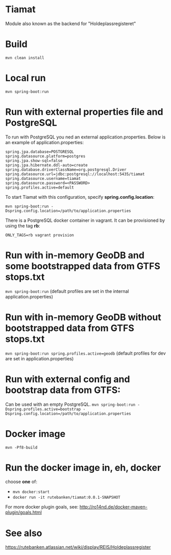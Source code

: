 # Tiamat

Module also known as the backend for "Holdeplassregisteret"

# Build
 ```mvn clean install```

# Local run
 ```mvn spring-boot:run```

# Run with external properties file and PostgreSQL
To run with PostgreSQL you ned an external application.properties.
Below is an example of application.properties:
```
spring.jpa.database=POSTGRESQL
spring.datasource.platform=postgres
spring.jpa.show-sql=false
spring.jpa.hibernate.ddl-auto=create
spring.database.driverClassName=org.postgresql.Driver
spring.datasource.url=jdbc:postgresql://localhost:5435/tiamat
spring.datasource.username=tiamat
spring.datasource.password=<PASSWORD>
spring.profiles.active=default
```

To start Tiamat with this configuration, specify **spring.config.location**:

```mvn spring-boot:run -Dspring.config.location=/path/to/application.properties```

There is a PostgreSQL docker container in vagrant. It can be provisioned by using the tag **rb**:

```ONLY_TAGS=rb vagrant provision```

# Run with in-memory GeoDB and some bootstrapped data from GTFS stops.txt
```mvn spring-boot:run```
(default profiles are set in the internal application.properties)

# Run with in-memory GeoDB without bootstrapped data from GTFS stops.txt
```mvn spring-boot:run spring.profiles.active=geodb```
(default profiles for dev are set in application.properties)

# Run with external config **and** bootstrap data from GTFS:
Can be used with an empty PostgreSQL.
```mvn spring-boot:run -Dspring.profiles.active=bootstrap -Dspring.config.location=/path/to/application.properties```

# Docker image
 ```mvn -Pf8-build```

# Run the docker image in, eh, docker
choose **one** of:

* ```mvn docker:start```
* ```docker run -it rutebanken/tiamat:0.0.1-SNAPSHOT```

For more docker plugin goals, see: http://ro14nd.de/docker-maven-plugin/goals.html


# See also
https://rutebanken.atlassian.net/wiki/display/REIS/Holdeplassregister
